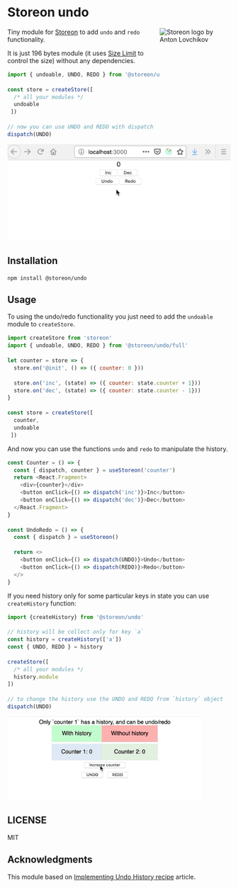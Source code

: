 # Storeon undo

<img src="https://storeon.github.io/storeon/logo.svg" align="right"
     alt="Storeon logo by Anton Lovchikov" width="160" height="142">

Tiny module for [Storeon] to add `undo` and `redo` functionality.

It is just 196 bytes module (it uses [Size Limit] to control the size) without any dependencies.

[Size Limit]: https://github.com/ai/size-limit
[Storeon]: https://github.com/storeon/storeon

```js
import { undoable, UNDO, REDO } from '@storeon/undo/full'

const store = createStore([
  /* all your modules */
  undoable
 ])

// now you can use UNDO and REDO with dispatch
dispatch(UNDO)
```

![Example of use the undo/redo functionality](example.gif)

## Installation

```
npm install @storeon/undo
```

## Usage

To using the undo/redo functionality you just need to add the `undoable` module to `createStore`.

```js
import createStore from 'storeon'
import { undoable, UNDO, REDO } from '@storeon/undo/full'

let counter = store => {
  store.on('@init', () => ({ counter: 0 }))

  store.on('inc', (state) => ({ counter: state.counter + 1}))
  store.on('dec', (state) => ({ counter: state.counter - 1}))
}

const store = createStore([
  counter,
  undoable
 ])
```

And now you can use the functions `undo` and `redo` to manipulate the history.

```js
const Counter = () => {
  const { dispatch, counter } = useStoreon('counter')
  return <React.Fragment>
    <div>{counter}</div>
    <button onClick={() => dispatch('inc')}>Inc</button>
    <button onClick={() => dispatch('dec')}>Dec</button>
  </React.Fragment>
}

const UndoRedo = () => {
  const { dispatch } = useStoreon()

  return <>
    <button onClick={() => dispatch(UNDO)}>Undo</button>
    <button onClick={() => dispatch(REDO)}>Redo</button>
  </>
}
```

If you need history only for some particular keys in state you can use `createHistory` function:

```js
import {createHistory} from '@storeon/undo'

// history will be collect only for key `a`
const history = createHistory(['a'])
const { UNDO, REDO } = history

createStore([
  /* all your modules */
  history.module
])

// to change the history use the UNDO and REDO from `history` object
dispatch(UNDO)
```

![Example of history only for specific key](example_history.gif)

## LICENSE

MIT

## Acknowledgments

This module based on [Implementing Undo History recipe](https://redux.js.org/recipes/implementing-undo-history) article.

